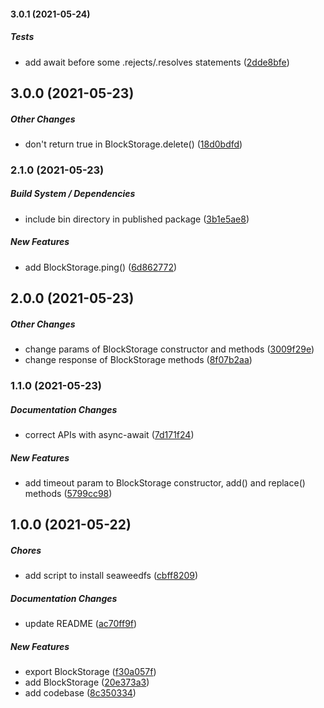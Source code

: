 #### 3.0.1 (2021-05-24)

##### Tests

*  add await before some .rejects/.resolves statements ([2dde8bfe](https://github.com/trubavuong/seaweedfs/commit/2dde8bfe559525fa4c2b8dc822807e8b2aa9a8de))

## 3.0.0 (2021-05-23)

##### Other Changes

*  don't return true in BlockStorage.delete() ([18d0bdfd](https://github.com/trubavuong/seaweedfs/commit/18d0bdfd6adb519bd1ef03ecebd9bb740701272f))

### 2.1.0 (2021-05-23)

##### Build System / Dependencies

*  include bin directory in published package ([3b1e5ae8](https://github.com/trubavuong/seaweedfs/commit/3b1e5ae87259eeea738a89504008cfaa0aeaa8d6))

##### New Features

*  add BlockStorage.ping() ([6d862772](https://github.com/trubavuong/seaweedfs/commit/6d86277256ddad994b66fdd07dccee21bc54e182))

## 2.0.0 (2021-05-23)

##### Other Changes

*  change params of BlockStorage constructor and methods ([3009f29e](https://github.com/trubavuong/seaweedfs/commit/3009f29ea47ff827f77d0d8108ac169657bfd29c))
*  change response of BlockStorage methods ([8f07b2aa](https://github.com/trubavuong/seaweedfs/commit/8f07b2aaa9c50ac80468c8ea9785e7e5f9759dd5))

### 1.1.0 (2021-05-23)

##### Documentation Changes

*  correct APIs with async-await ([7d171f24](https://github.com/trubavuong/seaweedfs/commit/7d171f243caa4628ecd87a3afec3bead253fe1d2))

##### New Features

*  add timeout param to BlockStorage constructor, add() and replace() methods ([5799cc98](https://github.com/trubavuong/seaweedfs/commit/5799cc98b11e37817ca6831579d3039217fc8aa6))

## 1.0.0 (2021-05-22)

##### Chores

*  add script to install seaweedfs ([cbff8209](https://github.com/trubavuong/seaweedfs/commit/cbff82090ea4d4255780fc4bae0e5286149d96ae))

##### Documentation Changes

*  update README ([ac70ff9f](https://github.com/trubavuong/seaweedfs/commit/ac70ff9f1bd34a1e395333a3b5ea7d0d3b17e5af))

##### New Features

*  export BlockStorage ([f30a057f](https://github.com/trubavuong/seaweedfs/commit/f30a057f6b0784c9a12ea7442b80c841df6132c2))
*  add BlockStorage ([20e373a3](https://github.com/trubavuong/seaweedfs/commit/20e373a3820013cc04db74f84ecd8f5e3a2f0782))
*  add codebase ([8c350334](https://github.com/trubavuong/seaweedfs/commit/8c3503348a8397f851f698dda02865e33264ba1f))

